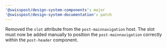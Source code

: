```yaml
---
'@swisspost/design-system-components': major
'@swisspost/design-system-documentation': patch
---
```


Removed the `slot` attribute from the `post-mainnavigation` host.
The slot must now be added manually to position the `post-mainnavigation` correctly within the `post-header` component.
